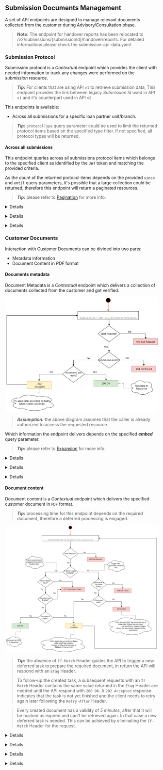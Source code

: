 ## Submission Documents Management
A set of API endpoints are designed to manage relevant documents collected from the customer during Advisory/Consultation phase.<p> 

> **Note:** The endpoint for handover reports has been relocated to /v2/submissions/{submissionId}/handover/reports. For detailed informations please check the submission-api-data.yaml

### Submission Protocol
Submission protocol is a *Contextual* endpoint which provides the client with needed information to track any changes were performed on the *submission* resource.   

> **_Tip:_** For clients that are using API `v1` to retrieve submission data, This endpoint provides the link between legacy *Submission Id* used in API `v1` and it's counterpart used in API `v2`. 

This endpoints is available: 
- Across all submissions for a specific loan partner unit/branch.

> **_Tip:_** `protocolType` query parameter could be used to limit the returned protocol items based on the specified type filter. If not specified, all protocol types will be returned. 

#### Across all submissions
This endpoint queries across all submissions protocol items which belongs to the specified client as identified by the `JWT` token and matching the provided criteria.

As the count of the returned protocol items depends on the provided `since` and `until` query parameters, it's possible that a large collection could be returned, therefore this endpoint will return a paginated resources.<p>
 > **_Tip:_** please refer to [Pagination](#Pagination) for more info.
 
**<details>
    <summary>Request - Minimal</summary>**
```groovy
curl -X GET "https://api-test.interhyp.de/submission/v2/submissions/protocol?since=2019-12-29T10%3A22%3A50Z" -H "accept: application/json"
```
</details>

**<details>
    <summary>Request - All optional query parameters</summary>**
```groovy
curl -X GET "https://api-test.interhyp.de/submission/v2/submissions/protocol?since=2019-12-29T10%3A22%3A50Z&until=2019-12-29T10%3A22%3A50Z&protocolType=new_submission&limit=15" -H "accept: application/json"
```
</details>

**<details>
    <summary>Response</summary>**
```json
{
  "data": [
    {
      "submission": {
        "href": "http://some-domain/some/link/to/somewhere",
        "id": "string"
      },
      "protocol": {
        "href": "http://some-domain/some/link/to/somewhere",
        "embedded": {
          "protocol": [
            {
              "type": "string",
              "id": "string",
              "createdAt": "2019-11-29T18:24:49.777Z",
              "author": "string"
            }
          ]
        }
      }
    }
  ],
  "paging": "_comment: here goes the pagination info ..."
}
```
</details>

### Customer Documents
Interaction with Customer Documents can be divided into two parts:
- Metadata information
- Document Content in *PDF* format

#### Documents metadata
Document Metadata is a *Contextual* endpoint which delivers a collection of documents collected from the customer and got verified.<p> 
![Submission Documents Metadata](docs/sbm-docs-metadata.png "Submission Documents Metadata")  
> **_Assumption:_** the above diagram assumes that the caller is already authorized to access the requested resource. 

Which information the endpoint delivers depends on the specified **_embed_** query parameter. 
> **_Tip:_** please refer to [Expansion](#Expansion) for more info.

**<details>
    <summary>Request</summary>**

```groovy
curl -X GET "https://some-domain/submission/v2/submissions/{id}/documents/metadata" -H "accept: application/json"
```
</details>

**<details>
    <summary>Request [embed set to true]</summary>**

```groovy
curl -X GET "https://some-domain/submission/v2/submissions/{id}/documents/metadata?embded=true" -H "accept: application/json"
```
</details>

**<details>
    <summary>Response [embed set to true]</summary>**

For more details regarding response structure, please refer to the *API* specification. 
```
200 OK
{
  "data": [
    {
      "id": "document-id",
      "content": {
        "href": "https://some-domain/v2/submissions/{id}/documents/{document-id}/binaries"
      },
      "category": {
        "name": "KAUFVERTRAG",
        "tags": [
          {
            "name": "ENTWURF"
          }
        ]
      },
      "reference": "An awesome straße 1, 80807 München",
      "validity": {
        "value": "01-09",
        "resolution": "MONTH"
      }
    }
  ]
}
```
```
202 Accepted
Response Headers
- Retry-After: 5 
```
</details>

#### Document content
Document content is a *Contextual* endpoint which delivers the specified customer document in `PDF` format.
> **_Tip:_** processing time for this endpoint depends on the required document, therefore a deferred processing is engaged.

 ![Submission Document Content](docs/sbm-doc-binaries.png "Submission Document Content")
 
 > **_Tip:_** the absence of `If-Match` Header guides the API to trigger a new deferred task to prepare the required document, in return the API will respond with an `ETag` Header.<p>
 To follow-up the created task, a subsequent requests with an `If-Match` Header contains the same value returned in the `Etag` Header are needed until the API respond with `200 OK`. 
 A `202 Accepted` response indicates that the task is not yet finished and the client needs to retry again later following the `Retry-After` Header.
 
> Every created document has a validity of *5 minutes*, after that it will be marked as expired and can't be retrieved again. In that case a new deferred task is needed. This can be achieved by eliminating the `If-Match` Header for the request. 
  
**<details>
     <summary>Request</summary>**
 ```groovy
curl -X GET "https://some-domain/submission/v2/submissions/{sbm-id}/documents/{doc-id}/binaries" -H "accept: application/pdf"
```  
</details>

**<details>
     <summary>Response 202</summary>**
 ```
202 Accepted
Response Headers
- ETag: <unique-identifier>
- Retry-After: 5
```  
</details>

 **<details>
     <summary>Request with If-Match</summary>**
 ```groovy
curl -X GET "https://some-domain/submission/v2/submissions/{sbm-id}/documents/{doc-id}/binaries" -H "If-Match: <eTag-value>" -H "accept: application/pdf"
```  
</details>

**<details>
     <summary>Response 200</summary>**
 ```
200 OK
```  
</details>
